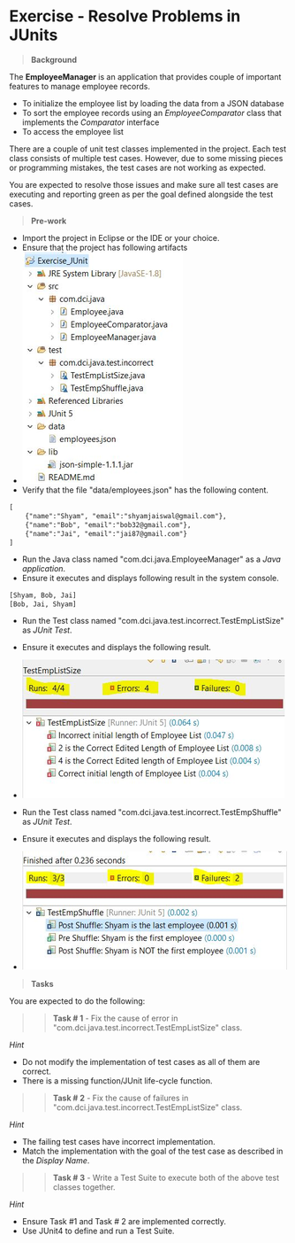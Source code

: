 # Exercise - Resolve Problems in JUnits

> **Background**

The **EmployeeManager** is an application that provides couple of important features to manage employee records.
- To initialize the employee list by loading the data from a JSON database
- To sort the employee records using an *EmployeeComparator* class that implements the *Comparator* interface
- To access the employee list

There are a couple of unit test classes implemented in the project. Each test class consists of multiple test cases. However, due to some missing pieces or programming mistakes, the test cases are not working as expected. 

You are expected to resolve those issues and make sure all test cases are executing and reporting green as per the goal defined alongside the test cases.

> **Pre-work**

- Import the project in Eclipse or the IDE or your choice.
- Ensure that the project has following artifacts
- ![alt File Structure](./files/files.JPG)
- Verify that the file "data/employees.json" has the following content.

```
[
	{"name":"Shyam", "email":"shyamjaiswal@gmail.com"},  
    {"name":"Bob", "email":"bob32@gmail.com"},  
    {"name":"Jai", "email":"jai87@gmail.com"}  
]

```
- Run the Java class named "com.dci.java.EmployeeManager" as a *Java application*. 
- Ensure it executes and displays following result in the system console.

```
[Shyam, Bob, Jai]
[Bob, Jai, Shyam]
```

- Run the Test class named "com.dci.java.test.incorrect.TestEmpListSize" as *JUnit Test*.
- Ensure it executes and displays the following result.
- ![alt TestEmpListSize Has 4 errors](./files/err1.JPG)


- Run the Test class named "com.dci.java.test.incorrect.TestEmpShuffle" as *JUnit Test*.
- Ensure it executes and displays the following result.
- ![alt TestEmpShuffle Has 2 fails](./files/err2.JPG)

> **Tasks**

You are expected to do the following:

>> **Task # 1** - Fix the cause of error in "com.dci.java.test.incorrect.TestEmpListSize" class.

*Hint*  
- Do not modify the implementation of test cases as all of them are correct. 
- There is a missing function/JUnit life-cycle function. 


>> **Task # 2** - Fix the cause of failures in "com.dci.java.test.incorrect.TestEmpListSize" class.

*Hint*  
- The failing test cases have incorrect implementation. 
- Match the implementation with the goal of the test case as described in the *Display Name*. 

>> **Task # 3** - Write a Test Suite to execute both of the above test classes together.

*Hint*  
- Ensure Task #1 and Task # 2 are implemented correctly. 
- Use JUnit4 to define and run a Test Suite.


